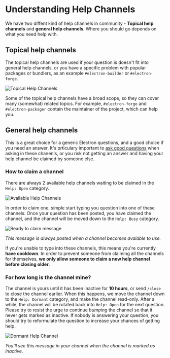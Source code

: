 # Understanding Help Channels

We have two diffent kind of help channels in community - **Topical help
channels** and **general help channels**. Where you should go depends on what
you need help with.

## Topical help channels

The topical help channels are used if your question is doesn't fit into general
help channels, or you have a specific problem with popular packages or bundlers,
as an example `#electron-builder` or `#electron-forge`.

![Topical Help Channels](https://user-images.githubusercontent.com/24681191/103448593-c2ba3080-4cac-11eb-9553-3ad587b964ff.png)

Some of the topical help channels have a broad scope, so they can cover many
(somewhat) related topics. For example, `#electron-forge` and
`#electron-packager` contain the maintainer of the project, which can help you.

## General help channels

This is a great choice for a generic Electron questions, and a good choice if
you need an answer. It's prticulary important to
[ask good questions](asking-good-questions.md) when asking in these chanenls, or
you risk not getting an answer and having your help channel be claimed by
someone else.

### How to claim a channel

There are always 2 available help channels waiting to be claimed in the
`Help: Open` category.

![Available Help Channels](https://user-images.githubusercontent.com/24681191/103448612-057c0880-4cad-11eb-886b-17695a096395.png)

In order to claim one, simple start typing you question into one of these
channels. Once your question has been posted, you have claimed the channel, and
the channel will be moved down to the `Help: Busy` category.

![Ready to claim message](https://user-images.githubusercontent.com/24681191/103448645-6c99bd00-4cad-11eb-80f9-656060d84ed9.png)

_This message is always posted when a channel becomes avaiable to use._

If you're unable to type into these channels, this means you're currently **have
cooldown**. In order to prevent someone from claiming all the channels for
themselves, **we only allow someone to claim a new help channel before closing
older**.

### For how long is the channel mine?

The channel is yours until it has been inactive for **10 hours**, or send
`/close` to close the channel earlier. When this happens, we move the channel
down to the `Help: Dormant` category, and make the channel read-only. After a
while, the channel will be rotated back into `Help: Open` for the next
question. Please try to resist the urge to continue _bumping_ the channel so
that it never gets marked as inactive. If nobody is answering your question, you
should try to reformulate the question to increase your chances of getting help.

![Dormant Help Channel](https://user-images.githubusercontent.com/24681191/103448674-f053a980-4cad-11eb-8304-f7dc4f4f1e19.png)

_You'll see this message in your channel when the channel is marked as
inactive._
